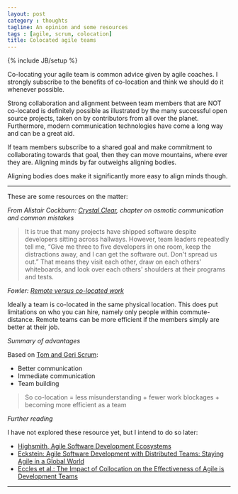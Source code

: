 ```yaml
---
layout: post
category : thoughts
tagline: An opinion and some resources
tags : [agile, scrum, colocation]
title: Colocated agile teams
---
```


{% include JB/setup %}

Co-locating your agile team is common advice given by agile coaches.
I strongly subscribe to the benefits of co-location 
and think we should do it whenever possible.

Strong collaboration and alignment between team members 
that are NOT co-located is definitely possible 
as illustrated by the many successful open source projects, 
taken on by contributors from all over the planet. 
Furthermore, modern communication technologies have come a long way and can be a great aid.

If team members subscribe to a shared goal and 
make commitment to collaborating towards that goal,
then they can move mountains, where ever they are.
Aligning minds by far outweighs aligning bodies.

Aligning bodies does make it significantly more easy to align minds though.

---

These are some resources on the matter:

*From Alistair Cockburn: [Crystal Clear], chapter on osmotic communication and common mistakes*

> It is true that many projects have shipped software despite developers sitting across hallways. However, team leaders repeatedly tell me, “Give me three to five developers in one room, keep the distractions away, and I can get the software out. Don't spread us out.” That means they visit each other, draw on each others' whiteboards, and look over each others' shoulders at their programs and tests.

*Fowler: [Remote versus co-located work]*

Ideally a team is co-located in the same physical location. 
This does put limitations on who you can hire, namely only people within commute-distance.
Remote teams can be more efficient if the members simply are better at their job.


*Summary of advantages*

Based on [Tom and Geri Scrum]:

 * Better communication
 * Immediate communication
 * Team building

> So co-location = less misunderstanding + fewer work blockages + becoming more efficient as a team

*Further reading*

I have not explored these resource yet, but I intend to do so later:
 
 * [Highsmith, Agile Software Development Ecosystems]
 * [Eckstein: Agile Software Development with Distributed Teams: Staying Agile in a Global World]
 * [Eccles et al.: The Impact of Collocation on the Effectiveness of Agile is Development Teams]




---


 [Crystal Clear]: http://my.safaribooksonline.com/book/software-engineering-and-development/project-management/0201699478/applied-the-seven-properties/ch02lev1sec3#X2ludGVybmFsX0h0bWxWaWV3P3htbGlkPTAyMDE2OTk0NzglMkZjaDA2bGV2MXNlYzImcXVlcnk9ZG9vcg==
 [Remote versus co-located work]: https://martinfowler.com/articles/remote-or-co-located.html
 [Tom and Geri Scrum]: http://www.tomandgeriscrum.com/tag/co-location/
 [Highsmith, Agile Software Development Ecosystems]: http://my.safaribooksonline.com/book/software-engineering-and-development/agile-development/0201760436
 [Eckstein: Agile Software Development with Distributed Teams: Staying Agile in a Global World]: http://my.safaribooksonline.com/book/software-engineering-and-development/agile-development/9780133492385
 [Eccles et al.: The Impact of Collocation on the Effectiveness of Agile is Development Teams]: https://www.google.nl/url?sa=t&rct=j&q=&esrc=s&source=web&cd=8&cad=rja&uact=8&ved=0ahUKEwiI0Mayh9HRAhVEWxoKHadtBXkQFghIMAc&url=http%3A%2F%2Fibimapublishing.com%2Farticles%2FCIBIMA%2F2010%2F959194%2F959194.pdf&usg=AFQjCNEvgL8hMTtmMCXTIQtI9EsQEVTZRw&sig2=RN05nJvsOG5WYsoGbkbbJA&bvm=bv.144224172,d.d24



 

